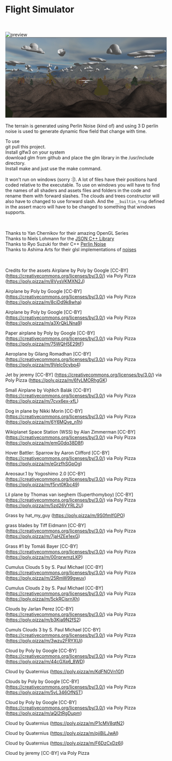 <h1>Flight Simulator </h1>
<br><br>
<img alt="preview" src="ScreenShots/Game.gif" >

<img alt="preview" src="ScreenShots/Game.png" >

The terrain is generated using Perlin Noise (kind of) and using 3 D perlin noise is used to generate dynamic flow field that change with time. 

To use
<br>
git pull this project. 
<br>
Install glfw3 on your system
<br>
download glm from github and place the glm library in the /usr/include directory.
<br>
Install make and just use the make command.
<br><br>
It won't run on windows (sorry :|). A lot of files have their positions hard coded relative to the executable. To use on windows you will have to find the names of all shaders and assets files and folders in the code and rename them with forward slashes. The clouds and trees constructor will also have to changed to use forward slash. And the `__builtin_trap` defined in the assert macro will have to be changed to something that windows supports.

<br><br>
Thanks to Yan Chernikov for their amazing OpenGL Series
<br>
Thanks to Niels Lohmann for the [JSON C++ Library](https://github.com/nlohmann/json)
<br>
Thanks to Ryo Suzuki for their C++ [Perlin Noise](https://github.com/Reputeless/PerlinNoise)
<br>
Thanks to Ashima Arts for their glsl implementations of [noises](https://github.com/ashima/webgl-noise) 

<br><br>
Credits for the assets 
Airplane by Poly by Google [CC-BY] (https://creativecommons.org/licenses/by/3.0/) via Poly Pizza (https://poly.pizza/m/8VysVKMXN2J)

Airplane by Poly by Google [CC-BY] (https://creativecommons.org/licenses/by/3.0/) via Poly Pizza (https://poly.pizza/m/8ciDd9k8wha)

Airplane by Poly by Google [CC-BY] (https://creativecommons.org/licenses/by/3.0/) via Poly Pizza (https://poly.pizza/m/a3XrQkLNna9)

Paper airplane by Poly by Google [CC-BY] (https://creativecommons.org/licenses/by/3.0/) via Poly Pizza (https://poly.pizza/m/75WQH5E29tF)

Aeroplane by Gilang Romadhan [CC-BY] (https://creativecommons.org/licenses/by/3.0/) via Poly Pizza (https://poly.pizza/m/9VeIc0cybp4)

Jet by jeremy [CC-BY] (https://creativecommons.org/licenses/by/3.0/) via Poly Pizza (https://poly.pizza/m/6fyLMORhgGK)

Small Airplane by Vojtěch Balák [CC-BY] (https://creativecommons.org/licenses/by/3.0/) via Poly Pizza (https://poly.pizza/m/7cvx6ex-xfL)

Dog in plane by Nikki Morin [CC-BY] (https://creativecommons.org/licenses/by/3.0/) via Poly Pizza (https://poly.pizza/m/6Y6MQye_n1h)

Wikiplanet Space Station (WSS) by Alan Zimmerman [CC-BY] (https://creativecommons.org/licenses/by/3.0/) via Poly Pizza (https://poly.pizza/m/emG0dq38D8f)

Hover Battler: Sparrow by Aaron Clifford [CC-BY] (https://creativecommons.org/licenses/by/3.0/) via Poly Pizza (https://poly.pizza/m/eGrzfhSGpOg)

Areosaur.1 by Yogoshimo 2.0 [CC-BY] (https://creativecommons.org/licenses/by/3.0/) via Poly Pizza (https://poly.pizza/m/f5rvt0Kbc49)

Lil plane by Thomas van iseghem (Superthomyboy) [CC-BY] (https://creativecommons.org/licenses/by/3.0/) via Poly Pizza (https://poly.pizza/m/5zd26VYRL2U)

Grass by hat_my_guy (https://poly.pizza/m/9S0fmIfGPO)

grass blades by Tiff Eidmann [CC-BY] (https://creativecommons.org/licenses/by/3.0/) via Poly Pizza (https://poly.pizza/m/7jaHZEe1exG)

Grass #1 by Tomáš Bayer [CC-BY] (https://creativecommons.org/licenses/by/3.0/) via Poly Pizza (https://poly.pizza/m/00rprwmzLKP)

Cumulus Clouds 5 by S. Paul Michael [CC-BY] (https://creativecommons.org/licenses/by/3.0/) via Poly Pizza (https://poly.pizza/m/25RmW99gwuv)

Cumulus Clouds 2 by S. Paul Michael [CC-BY] (https://creativecommons.org/licenses/by/3.0/) via Poly Pizza (https://poly.pizza/m/5ckRCisrnXh)    

Clouds by Jarlan Perez [CC-BY] (https://creativecommons.org/licenses/by/3.0/) via Poly Pizza (https://poly.pizza/m/b3Kia9N2fS2)

Cumuls Clouds 3 by S. Paul Michael [CC-BY] (https://creativecommons.org/licenses/by/3.0/) via Poly Pizza (https://poly.pizza/m/3wzu2FRYXUi)

Cloud by Poly by Google [CC-BY] (https://creativecommons.org/licenses/by/3.0/) via Poly Pizza (https://poly.pizza/m/44cGXp6_8WD)

Cloud by Quaternius (https://poly.pizza/m/KdFNOVn1Gf)

Clouds by Poly by Google [CC-BY] (https://creativecommons.org/licenses/by/3.0/) via Poly Pizza (https://poly.pizza/m/5vL346OfNST)

Cloud by Poly by Google [CC-BY] (https://creativecommons.org/licenses/by/3.0/) via Poly Pizza (https://poly.pizza/m/aQl2tRgDupm)

Cloud by Quaternius (https://poly.pizza/m/P1cMV8qtN2)

Cloud by Quaternius (https://poly.pizza/m/pjiBiLJwAl)

Cloud by Quaternius (https://poly.pizza/m/F6DzCxDz6I)

Cloud by jeremy [CC-BY] via Poly Pizza